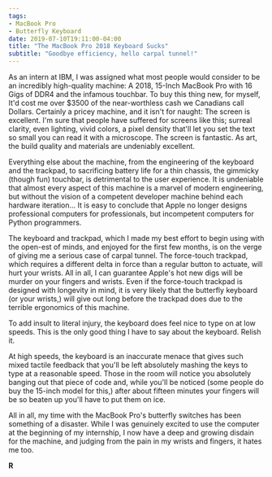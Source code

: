 ```yaml
---
tags:
- MacBook Pro
- Butterfly Keyboard
date: 2019-07-10T19:11:00-04:00
title: "The MacBook Pro 2018 Keyboard Sucks"
subtitle: "Goodbye efficiency, hello carpal tunnel!"
---
```


As an intern at IBM, I was assigned what most people would consider to be an incredibly high-quality machine: A 2018, 15-Inch MacBook Pro with 16 Gigs of DDR4 and the infamous touchbar. To buy this thing new, for myself, It'd cost me over $3500 of the near-worthless cash we Canadians call Dollars. Certainly a pricey machine, and it isn't for naught: The screen is excellent. I'm sure that people have suffered for screens like this; surreal clarity, even lighting, vivid colors, a pixel density that'll let you set the text so small you can read it with a microscope. The screen is fantastic. As art, the build quality and materials are undeniably excellent.

Everything else about the machine, from the engineering of the keyboard and the trackpad, to sacrificing battery life for a thin chassis, the gimmicky (though fun) touchbar, is detrimental to the user experience. It is undeniable that almost every aspect of this machine is a marvel of modern engineering, but without the vision of a competent developer machine behind each hardware iteration... It is easy to conclude that Apple no longer designs professional computers for professionals, but incompetent computers for Python programmers.

The keyboard and trackpad, which I made my best effort to begin using with the open-est of minds, and enjoyed for the first few months, is on the verge of giving me a serious case of carpal tunnel. The force-touch trackpad, which requires a different delta in force than a regular button to actuate, will hurt your wrists. All in all, I can guarantee Apple's hot new digs will be murder on your fingers and wrists. Even if the force-touch trackpad is designed with longevity in mind, it is very likely that the butterfly keyboard (or your wrists,) will give out long before the trackpad does due to the terrible ergonomics of this machine.

To add insult to literal injury, the keyboard does feel nice to type on at low speeds. This is the only good thing I have to say about the keyboard. Relish it.

At high speeds, the keyboard is an inaccurate menace that gives such mixed tactile feedback that you'll be left absolutely mashing the keys to type at a reasonable speed. Those in the room will notice you absolutely banging out that piece of code and, while you'll be noticed (some people do buy the 15-inch model for this,) after about fifteen minutes your fingers will be so beaten up you'll have to put them on ice.

All in all, my time with the MacBook Pro's butterfly switches has been something of a disaster. While I was genuinely excited to use the computer at the beginning of my internship, I now have a deep and growing disdain for the machine, and judging from the pain in my wrists and fingers, it hates me too.

**R**


 
